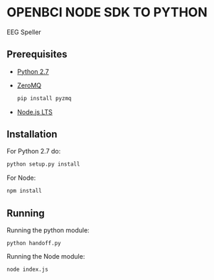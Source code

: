 # OPENBCI NODE SDK TO PYTHON
EEG Speller

## Prerequisites

* [Python 2.7](https://www.python.org/downloads/)
* [ZeroMQ](http://zeromq.org/bindings:python)

  ```py
  pip install pyzmq
  ```
* [Node.js LTS](https://nodejs.org/en/)


## Installation
For Python 2.7 do:
```bash
python setup.py install
```
For Node:
```bash
npm install
```

## Running
Running the python module:
```
python handoff.py
```
Running the Node module:
```
node index.js
```

